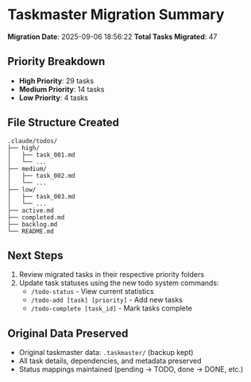 
# Taskmaster Migration Summary

**Migration Date**: 2025-09-06 18:56:22
**Total Tasks Migrated**: 47

## Priority Breakdown
- **High Priority**: 29 tasks
- **Medium Priority**: 14 tasks
- **Low Priority**: 4 tasks

## File Structure Created
```
.claude/todos/
├── high/
│   ├── task_001.md
│   └── ...
├── medium/
│   ├── task_002.md
│   └── ...
├── low/
│   ├── task_003.md
│   └── ...
├── active.md
├── completed.md
├── backlog.md
└── README.md
```

## Next Steps
1. Review migrated tasks in their respective priority folders
2. Update task statuses using the new todo system commands:
   - `/todo-status` - View current statistics
   - `/todo-add [task] [priority]` - Add new tasks
   - `/todo-complete [task_id]` - Mark tasks complete

## Original Data Preserved
- Original taskmaster data: `.taskmaster/` (backup kept)
- All task details, dependencies, and metadata preserved
- Status mappings maintained (pending → TODO, done → DONE, etc.)
